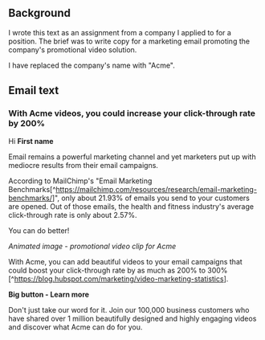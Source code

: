 ## Background

I wrote this text as an assignment from a company I applied to for a position. The brief was to write copy for a marketing email promoting the company's promotional video solution.

I have replaced the company's name with "Acme".

## Email text

### With Acme videos, you could increase your click-through rate by 200%

Hi **First name**

Email remains a powerful marketing channel and yet marketers put up with mediocre results from their email campaigns.

According to MailChimp's "Email Marketing Benchmarks[^<https://mailchimp.com/resources/research/email-marketing-benchmarks/>]", only about 21.93% of emails you send to your customers are opened. Out of those emails, the health and fitness industry's average click-through rate is only about 2.57%.

You can do better!

*Animated image - promotional video clip for Acme*

With Acme, you can add beautiful videos to your email campaigns that could boost your click-through rate by as much as 200% to 300%[^<https://blog.hubspot.com/marketing/video-marketing-statistics>].

**Big button - Learn more**

Don't just take our word for it. Join our 100,000 business customers who have shared over 1 million beautifully designed and highly engaging videos and discover what Acme can do for you.
